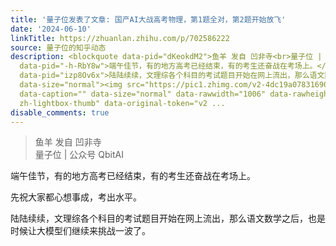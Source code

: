 ```yaml
---
title: '量子位发表了文章: 国产AI大战高考物理，第1题全对，第2题开始放飞'
date: '2024-06-10'
linkTitle: https://zhuanlan.zhihu.com/p/702586222
source: 量子位的知乎动态
description: <blockquote data-pid="dKeokdM2">鱼羊 发自 凹非寺<br>量子位 | 公众号 QbitAI</blockquote><p
  data-pid="-h-RbY8w">端午佳节，有的地方高考已经结束，有的考生还奋战在考场上。</p><p data-pid="UqYaAFlo">先祝大家都心想事成，考出水平。</p><p
  data-pid="izp8Ov6x">陆陆续续，文理综各个科目的考试题目开始在网上流出，那么语文数学之后，也是时候让大模型们继续来挑战一波了。</p><p class="ztext-empty-paragraph"><br></p><figure
  data-size="normal"><img src="https://pic1.zhimg.com/v2-4dc19a078316904c5defebf0e4422e94.jpg"
  data-caption="" data-size="normal" data-rawwidth="1006" data-rawheight="488" class="origin_image
  zh-lightbox-thumb" data-original-token="v2 ...
disable_comments: true
---
```

<blockquote data-pid="dKeokdM2">鱼羊 发自 凹非寺<br>量子位 | 公众号 QbitAI</blockquote><p data-pid="-h-RbY8w">端午佳节，有的地方高考已经结束，有的考生还奋战在考场上。</p><p data-pid="UqYaAFlo">先祝大家都心想事成，考出水平。</p><p data-pid="izp8Ov6x">陆陆续续，文理综各个科目的考试题目开始在网上流出，那么语文数学之后，也是时候让大模型们继续来挑战一波了。</p><p class="ztext-empty-paragraph"><br></p><figure data-size="normal"><img src="https://pic1.zhimg.com/v2-4dc19a078316904c5defebf0e4422e94.jpg" data-caption="" data-size="normal" data-rawwidth="1006" data-rawheight="488" class="origin_image zh-lightbox-thumb" data-original-token="v2 ...